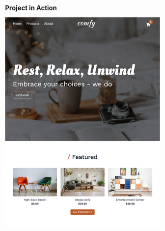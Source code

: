 ## Project in Action

[![Screenshot](./Images/Screenshot.png)](https://comfy-store-javascript-project.netlify.app)
